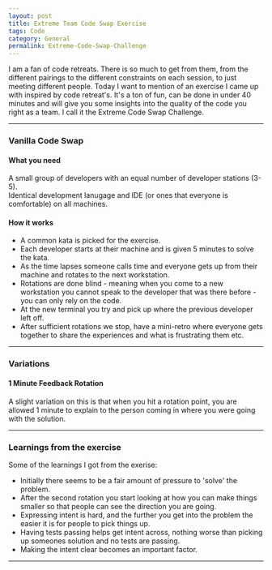 ```yaml
---
layout: post
title: Extreme Team Code Swap Exercise
tags: Code
category: General
permalink: Extreme-Code-Swap-Challenge
---
```

I am a fan of code retreats. There is so much to get from them, from the different pairings to the different constraints on each session, to just meeting different people. Today I want to mention of an exercise I came up with inspired by code retreat's. It's a ton of fun, can be done in under 40 minutes and will give you some insights into the quality of the code you right as a team. I call it the Extreme Code Swap Challenge.

-------------------------------------------------------------------------

### Vanilla Code Swap ###

#### What you need ####

A small group of developers with an equal number of developer stations (3-5).   
Identical development lanugage and IDE (or ones that everyone is comfortable) on all machines.  

#### How it works ####

- A common kata is picked for the exercise.  
- Each developer starts at their machine and is given 5 minutes to solve the kata.  
- As the time lapses someone calls time and everyone gets up from their machine and rotates to the next workstation.  
- Rotations are done blind - meaning when you come to a new workstation you cannot speak to the developer that was there before - you can only rely on the code.  
- At the new terminal you try and pick up where the previous developer left off.
- After sufficient rotations we stop, have a mini-retro where everyone gets together to share the experiences and what is frustrating them etc.  

-------------------------------------------------------------------------

### Variations ###

#### 1 Minute Feedback Rotation ####

A slight variation on this is that when you hit a rotation point, you are allowed 1 minute to explain to the person coming in where you were going with the solution.

-------------------------------------------------------------------------

### Learnings from the exercise ###

Some of the learnings I got from the exerise:  
- Initially there seems to be a fair amount of pressure to 'solve' the problem.  
- After the second rotation you start looking at how you can make things smaller so that people can see the direction you are going.  
- Expressing intent is hard, and the further you get into the problem the easier it is for people to pick things up.  
- Having tests passing helps get intent across, nothing worse than picking up someones solution and no tests are passing.  
- Making the intent clear becomes an important factor.  

-------------------------------------------------------------------------
